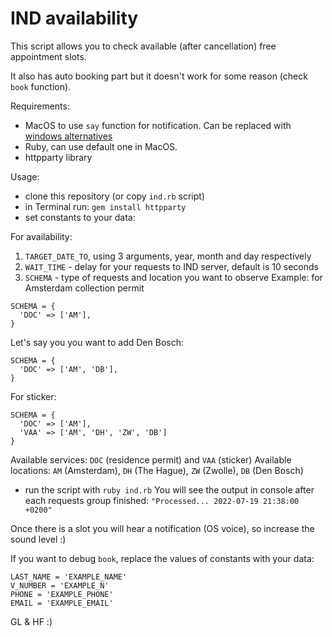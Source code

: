 # IND availability

This script allows you to check available (after cancellation)
free appointment slots.

It also has auto booking part but it doesn't work for some
reason (check `book` function).

Requirements:
- MacOS to use `say` function for notification. Can be
replaced with [windows alternatives](https://stackoverflow.com/questions/12877422/how-do-i-get-shell-ruby-to-make-a-noise-make-my-computer-beep-or-play-a-sound-t)
- Ruby, can use default one in MacOS.
- httpparty library

Usage:
- clone this repository (or copy `ind.rb` script)
- in Terminal run: `gem install httpparty`
- set constants to your data:

For availability:
1) `TARGET_DATE_TO`, using 3 arguments, year, month and day respectively
2) `WAIT_TIME` - delay for your requests to IND server, default is 10 seconds
3) `SCHEMA` - type of requests and location you want to observe
Example: for Amsterdam collection permit
```
SCHEMA = {
  'DOC' => ['AM'],
}
```
Let's say you you want to add Den Bosch:
```
SCHEMA = {
  'DOC' => ['AM', 'DB'],
}
```

For sticker:

```
SCHEMA = {
  'DOC' => ['AM'],
  'VAA' => ['AM', 'DH', 'ZW', 'DB']
}
```

Available services: `DOC` (residence permit) and `VAA` (sticker)
Available locations: `AM` (Amsterdam), `DH` (The Hague), `ZW` (Zwolle), `DB` (Den Bosch)

- run the script with `ruby ind.rb`
You will see the output in console after each requests group finished:
`"Processed... 2022-07-19 21:38:00 +0200"`

Once there is a slot you will hear a notification (OS voice),
so increase the sound level :)

If you want to debug `book`, replace the values of constants with your data:

```
LAST_NAME = 'EXAMPLE_NAME'
V_NUMBER = 'EXAMPLE_N'
PHONE = 'EXAMPLE_PHONE'
EMAIL = 'EXAMPLE_EMAIL'
```

GL & HF :)

